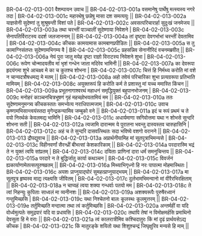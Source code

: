BR-04-02-013-001  वैशम्पायन उवाच  ||
BR-04-02-013-001a वसमानेषु पार्थेषु मत्स्यस्य नगरे तदा |
BR-04-02-013-001c महारथेषु छन्नेषु मासा दश समत्ययुः ||
BR-04-02-013-002a याज्ञसेनी सुदेष्णां तु शुश्रूषन्ती विशां पते |
BR-04-02-013-002c अवसत्परिचारार्हा सुदुःखं जनमेजय ||
BR-04-02-013-003a तथा चरन्तीं पाञ्चालीं सुदेष्णाया निवेशने |
BR-04-02-013-003c सेनापतिर्विराटस्य ददर्श जलजाननाम् ||
BR-04-02-013-004a तां दृष्ट्वा देवगर्भाभां चरन्तीं देवतामिव |
BR-04-02-013-004c कीचकः कामयामास कामबाणप्रपीडितः ||
BR-04-02-013-005a स तु कामाग्निसंतप्तः सुदेष्णामभिगम्य वै |
BR-04-02-013-005c प्रहसन्निव सेनानीरिदं वचनमब्रवीत् ||
BR-04-02-013-006a नेयं पुरा जातु मयेह दृष्टा राज्ञो विराटस्य निवेशने शुभा |
BR-04-02-013-006c रूपेण चोन्मादयतीव मां भृशं गन्धेन जाता मदिरेव भामिनी ||
BR-04-02-013-007a का देवरूपा हृदयंगमा शुभे आचक्ष्व मे का च कुतश्च शोभना |
BR-04-02-013-007c चित्तं हि निर्मथ्य करोति मां वशे न चान्यदत्रौषधमद्य मे मतम् ||
BR-04-02-013-008a अहो तवेयं परिचारिका शुभा प्रत्यग्ररूपा प्रतिभाति मामियम् |
BR-04-02-013-008c अयुक्तरूपं हि करोति कर्म ते प्रशास्तु मां यच्च ममास्ति किंचन ||
BR-04-02-013-009a प्रभूतनागाश्वरथं महाधनं समृद्धियुक्तं बहुपानभोजनम् |
BR-04-02-013-009c मनोहरं काञ्चनचित्रभूषणं गृहं महच्छोभयतामियं मम ||
BR-04-02-013-010a ततः सुदेष्णामनुमन्त्र्य कीचकस्ततः समभ्येत्य नराधिपात्मजाम् |
BR-04-02-013-010c उवाच कृष्णामभिसान्त्वयंस्तदा मृगेन्द्रकन्यामिव जम्बुको वने ||
BR-04-02-013-011a इदं च रूपं प्रथमं च ते वयो निरर्थकं केवलमद्य भामिनि |
BR-04-02-013-011c अधार्यमाणा स्रगिवोत्तमा यथा न शोभसे सुन्दरि शोभना सती ||
BR-04-02-013-012a त्यजामि दारान्मम ये पुरातना भवन्तु दास्यस्तव चारुहासिनि |
BR-04-02-013-012c अहं च ते सुन्दरि दासवत्स्थितः सदा भविष्ये वशगो वरानने ||
BR-04-02-013-013  द्रौपद्युवाच ||
BR-04-02-013-013a अप्रार्थनीयामिह मां सूतपुत्राभिमन्यसे |
BR-04-02-013-013c विहीनवर्णां सैरन्ध्रीं बीभत्सां केशकारिकाम् ||
BR-04-02-013-014a परदारास्मि भद्रं ते न युक्तं त्वयि सांप्रतम् |
BR-04-02-013-014c दयिताः प्राणिनां दारा धर्मं समनुचिन्तय ||
BR-04-02-013-015a परदारे न ते बुद्धिर्जातु कार्या कथञ्चन |
BR-04-02-013-015c विवर्जनं ह्यकार्याणामेतत्सत्पुरुषव्रतम् ||
BR-04-02-013-016a मिथ्याभिगृध्नो हि नरः पापात्मा मोहमास्थितः |
BR-04-02-013-016c अयशः प्राप्नुयाद्घोरं सुमहत्प्राप्नुयाद्भयम् ||
BR-04-02-013-017a मा सूतपुत्र हृष्यस्व माद्य त्यक्ष्यसि जीवितम् |
BR-04-02-013-017c दुर्लभामभिमन्वानो मां वीरैरभिरक्षिताम् ||
BR-04-02-013-018a न चाप्यहं त्वया शक्या गन्धर्वाः पतयो मम |
BR-04-02-013-018c ते त्वां निहन्युः कुपिताः साध्वलं मा व्यनीनशः ||
BR-04-02-013-019a अशक्यरूपैः पुरुषैरध्वानं गन्तुमिच्छसि |
BR-04-02-013-019c यथा निश्चेतनो बालः कूलस्थः कूलमुत्तरम् ||
BR-04-02-013-019e तर्तुमिच्छति मन्दात्मा तथा त्वं कर्तुमिच्छसि |
BR-04-02-013-020a अन्तर्महीं वा यदि वोर्ध्वमुत्पतेः समुद्रपारं यदि वा प्रधावसि |
BR-04-02-013-020c तथापि तेषां न विमोक्षमर्हसि प्रमाथिनो देवसुता हि मे वराः ||
BR-04-02-013-021a त्वं कालरात्रीमिव कश्चिदातुरः किं मां दृढं प्रार्थयसेऽद्य कीचक |
BR-04-02-013-021c किं मातुरङ्के शयितो यथा शिशुश्चन्द्रं जिघृक्षुरिव मन्यसे हि माम् ||
